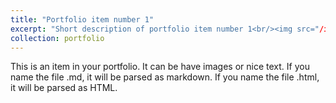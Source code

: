 ```yaml
---
title: "Portfolio item number 1"
excerpt: "Short description of portfolio item number 1<br/><img src="/images/AR.png" alt='Talk Image" style="float: left; margin-right: 20px; max-width: 500px;'>"
collection: portfolio
---
```


This is an item in your portfolio. It can be have images or nice text. If you name the file .md, it will be parsed as markdown. If you name the file .html, it will be parsed as HTML. 
